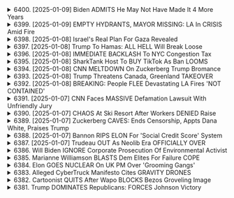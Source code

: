 <details>
<summary>6400. [2025-01-09] Biden ADMITS He May Not Have Made It 4 More Years</summary><br>

<a href="https://www.youtube.com/watch?v=SzmEkljdamw" target="_blank">
    <img src="https://img.youtube.com/vi/SzmEkljdamw/maxresdefault.jpg" 
        alt="[Youtube]" width="200">
</a>

# Biden ADMITS He May Not Have Made It 4 More Years

### 小節一：媒體與政治失衡
1. **媒體角色的反思**  
   - 歷史學家未來可能會記錄下喬·拜登時代媒體(ARGuably)自我欺騙或積極掩蓋事實的情況。
   - 媒體未充當公正仲裁者，反而可能支持一個可笑且不稱職的總統。

2. **媒體與政治的相互作用**  
   - 媒體受民主黨內的強大影響力支撐，但其權力正在削弱。
   - 保守派如特朗普可能會重新賦予媒體力量。

### 小節二：喬·拜登的政治失誤
1. **外交政策的混亂**  
   - 拜登未能恢復後冷戰國際秩序，反而加速其崩壞。
   - 在烏克蘭和加沙問題上的決策被批評為災難性。

2. **國內政治的脆弱性**  
   - 拜登政府INTERNAL CRISIS，領導力不足。
   - 社會 consensus 分裂，削弱了政府的合法性和公信力。

### 小節三：國際秩序的崩壞
1. **後冷戰秩序的瓦解**  
   - 拜登本應重建international rules-based order，卻反而棺材 nails。

2. **全球政治格局的重塑**  
   - 新的世界秩序尚未成型，未來充滿不確定性。
   - 地緣政治和國際關係可能進入一個更加紊亂的階段。

### 小節四：媒體權力的落
1. **傳統媒體的沒落**  
   - 如臉書、扎克伯格等科技巨擘曾助力媒體，但現在媒體力量減弱。
   - 社交メディアや新興プラットフォームが伝統メディアの地位を脅かす。

2. **信息生態系統的重塑**  
   - 媒體失敗導致公眾信任下降。
   - 新聞業需要重新定位，以應對數位化挑戰和假新聞氾濫。

### 總結
- 拜登政府在國內外政策上均表現不佳，媒體與政治的結合加劇了問題。
- 傅統治下的美國正走向落，國際秩序陷入混亂。
- 媒體權力正在削弱，傳統 Journalism 面臨重大挑戰。

此分析強調了當前美國政治和媒體生態的複雜性，並指出了未來可能的轉捩點。
</details>

<details>
<summary>6399. [2025-01-09] EMPTY HYDRANTS, MAYOR MISSING: LA In CRISIS Amid Fire</summary><br>

<a href="https://www.youtube.com/watch?v=y_efDJ47AvY" target="_blank">
    <img src="https://img.youtube.com/vi/y_efDJ47AvY/maxresdefault.jpg" 
        alt="[Youtube]" width="200">
</a>

# EMPTY HYDRANTS, MAYOR MISSING: LA In CRISIS Amid Fire

### 文章要點整理

#### 1. **洛杉磯大火災與行政反應**
   - 洛杉磯及其他加州地區近期遭遇嚴重火災，造成重大影響。
   - 市長卡琳·巴斯（Karen Bass）在處理災情上的表現受到批評，被視為失敗的榜樣。
   - 州長ギャビン·ニューフーム（Gavin Newsom）因 statewide 事務繁忙，注意力相對分散，部分問題未受充分關注。

#### 2. ** firefighter 綠人消防員制度的缺失**
   - 消防員不足且工時過長，導致滅火行動遲緩。
   - 消防資源配置與應變能力存在明顯缺陷，未能有效控制火勢蔓延。

#### 3. **氣候災害對加州的影響**
   - 加州近年遭受一連串氣候災害，包括野火、洪水和乾旱，顯示其生存危機。
   - 美麗的自然環境和宜人天氣曾是吸引移民的主要原因，如今卻成為雙刃劍。

#### 4. **加州人口遷移與經濟影響**
   - 許多居民因災害引越し，導致勞動力市場流失。
   - 文化產業（如好萊塢）受災嚴重，夢想追逐者面臨更大挑戰。

#### 5. **媒體與公眾反應**
   - 節目製作人 Griff 的朋友遭遇火災，突顯災情對普通人和富裕階層的影響。
   - 觀看此節目的觀眾可以在 Youtube 或透過電子郵件訂閱 Breaking Points 頻道，支持獨立媒體。

### 總結
加州面臨重大自然災害挑戰，行政反應不足，消防制度待改進。居民生活與夢想受到嚴重影響，未來發展充滿不確定性。
</details>

<details>
<summary>6398. [2025-01-08] Israel's Real Plan For Gaza Revealed</summary><br>

<a href="https://www.youtube.com/watch?v=6fN5MsNXLKc" target="_blank">
    <img src="https://img.youtube.com/vi/6fN5MsNXLKc/maxresdefault.jpg" 
        alt="[Youtube]" width="200">
</a>

# Israel's Real Plan For Gaza Revealed

### 背景與當前局勢

- **歷史背景**：
  - 加沙地帶長年處於以色列與巴勒斯坦 Hamas 之間的武力衝突中，導致基礎設施破壞、民生困苦。

- **當前局勢**：
  - 最近的軍事行動造成大量平民傷亡及房屋毀損。
  - 加沙地帶的醫療資源極度匱乏，居民生活條件惡化。

### 受災者情況

- **人口結構**：
  - 約70%為婦女與兒童，暴露於高風險環境中。

- **具體影響**：
  - 大規模建築倒塌，導致無家可歸。
  - 醫療資源不足，特別是兒童化療與藥物供應中斷。

### 救援行動及國際反應

- **救援行動**：
  - 國際人道組織如世界衛生組織（WHO）積極介入，設法救濟受災羣眾。
  - 數千名兒童亟需疏散與醫療援助，但批准率低，限制了有效 rescue。

- **國際反應**：
  - 多數國家呼籲停火並要求以色列允許更多救援物資進入加沙地帶。
  - 美國政府被批評未充分採取行動，影響救援效率。

### 潛在影響與未來展望

- **短期影響**：
  - 加劇的人道危機可能引發更大規模的難民潮與國際社會壓力。
  
- **長期影響**：
  - 長期衝突可能進一步削弱加沙地帶的基礎設施，並加深當地居民對外部世界的好惡情感。

### 總結

- 加沙地帶當前局勢阽危，人道狀況惡化，亟需國際社會的緊急救援與政治壓力。
- 對以色列政府而言，允許更多救援進入是降低人道災害的關鍵步驟。
- 國際社會需加強新任美國政權在 humanitarian 方面的作用，以改善當地居民的生活條件。
</details>

<details>
<summary>6397. [2025-01-08] Trump To Hamas: ALL HELL Will Break Loose</summary><br>

<a href="https://www.youtube.com/watch?v=BWenUtAuNIo" target="_blank">
    <img src="https://img.youtube.com/vi/BWenUtAuNIo/maxresdefault.jpg" 
        alt="[Youtube]" width="200">
</a>

# Trump To Hamas: ALL HELL Will Break Loose

## 中東局勢分析：10月7日襲擊事件背景與影響

### 背景概述
- **事件發生**：2023年10月7日，以色列遭到大規模跨境襲擊，加沙地帶的哈馬斯武裝組織發動突襲，造成重大人員傷亡和基礎設施損毀。
- **地緣歷史**：加沙問題源於 Palestina 與以色列長期衝突，涉及複雜的民族、宗教及政治因素。

### 加沙局勢
1. **哈馬斯的角色**
   - 哈馬斯是Palestine的主要武裝組織，主張通過武力實現Palestine獨立。
2. **襲擊動機**
   - 哈馬斯宣稱襲擊是爲了報復以色列的軍事行動，尤其是針對加沙地帶居民的生活條件惡化。

### 國際反應
1. **以色列的應對措施**
   - 以色列迅速展開軍事反擊，目標爲哈馬斯在加沙的目標。
2. **國際社會**
   - 多國呼籲通過外交手段解決衝突，避免局勢進一步昇級。

### 相關組織與影響
1. **哈馬斯的變遷**
   - 2017年，哈馬斯修改憲章，原則上接受「兩國方案」。
   - 2018年的歸還大行進：非暴力抗議活動，最終演變成流血衝突。

### 羣眾運動與反應
- 加沙的市民社會曾嘗試推動和平示威，但遭到以色列軍隊鎮壓，導致哈馬斯獲得更多政治支持。

### 未來展望
1. **短期預測**
   - 可能會在19日至20日之間達成停火協議。
2. **長期挑戰**
   - 協議的實施面臨多方困難，以色列可能定期違反協定條款。
3. **外部影響力**
   - 伊朗和土耳其等國家對哈馬斯的支持可能進一步激化局勢。

### 總結
此次襲擊事件揭示了中東局勢的脆弱性與複雜性，和平之路充滿挑戰。各方需共同努力，通過外交途徑尋求持久 solution。
</details>

<details>
<summary>6396. [2025-01-08] IMMEDIATE BACKLASH To NYC Congestion Tax</summary><br>

<a href="https://www.youtube.com/watch?v=QlhXzmPv5es" target="_blank">
    <img src="https://img.youtube.com/vi/QlhXzmPv5es/maxresdefault.jpg" 
        alt="[Youtube]" width="200">
</a>

# IMMEDIATE BACKLASH To NYC Congestion Tax

### 論文要點整理

#### 1. **交通費用與時間成本**
   - **通勤時間**：城市道路使用者的通勤時間增加，導致經濟損失。
   - **機會成本**：每小時可支配的收入因通勤延誤而降低。

#### 2. **公共交通系統的問題**
   - **服務質素下降**：資金不足影響了公共交通的維護和升級。
   - **管理不善**：資源分配不合理，導致惡性循環。

#### 3. **階級與稅負公平性**
   - **中產階級負擔加重**：政策變化使該羣體承受更大壓力。
   - **稅金使用爭議**：公眾質疑政府如何管理和分配納稅人的錢。

#### 4. **道路收費的道德辯論**
   - **不公平對待**：道路和公共交通均由納稅人資金支持，但收費方式存在不平等。
   - **英雄化逃費者**：媒體常將逃費者塑造為英雄，而忽視公共利益。

#### 5. **政策影響與公眾反應**
   - **突發變更的怨氣**：居民對 sudden policy changes 的反感增加。
   - **短期 vs 長期利益**：政策制定需平衡即時反饋和未來效益。

### 總結
城市交通政策的變革需綜合考量經濟、社會和道德層面，以確保公平並提升公共服務質素。
</details>

<details>
<summary>6395. [2025-01-08] SharkTank Host To BUY TikTok As Ban LOOMS</summary><br>

<a href="https://www.youtube.com/watch?v=JmE5vR-H9Ac" target="_blank">
    <img src="https://img.youtube.com/vi/JmE5vR-H9Ac/maxresdefault.jpg" 
        alt="[Youtube]" width="200">
</a>

# SharkTank Host To BUY TikTok As Ban LOOMS

### 現況分析：TikTok在美國面臨的法律和政治挑戰

1. **數據隱私與國家安全**
   - TikTok收集大量用戶數據，引發美國政府對國家安全的擔憂。
   - 美國情報機構擔心中國可能通過TikTok獲取敏感信息。

2. **反壟斷調查**
   - 美國司法部對TikTok進行反壟斷調查，關注其市場支配力及其與ByteDance的關係。

3. **內容審查與平臺責任**
   - TikTok被要求加強內容審核，防止虛假信息和有害內容的傳播。
   - 美國政府推動立法，要求社交媒體平臺承擔更多責任。

4. **國家安全法影響**
   - 美國政府曾考慮禁用TikTok，因其可能受中國法律約束。

### 利益衝突：不同國家和集團的利益對挑戰的影響

1. **中美競爭與技術戰**
   - TikTok作爲中國的科技巨頭之一，成爲美中戰略競爭的焦點。
   - 美國尋求減少對中國科技公司的依賴。

2. **國內政治壓力**
   - 美國政界在TikTok問題上立場分化，部分議員推動立法限制其使用。
   - 某些州已採取措施限制政府機構和學校使用TikTok。

3. **經濟與商業利益**
   - TikTok爲廣告商提供巨大流量，但其商業模式受到質疑。
   - 美國企業擔心數據泄露帶來的損失。

4. **國際聯盟與合作**
   - 美國與其他國家合作，探討跨國社交平臺的監管框架。
   - 某些盟友支持限制TikTok，以保護本國數字主權。

### 未來展望：TikTok面臨的挑戰與機遇

1. **潛在風險**
   - 若美國立法進一步限制TikTok，可能導致用戶流失和收入下降。
   - 數據隱私和內容審核要求增加運營成本。

2. **應對策略**
   - TikTok可能進行重大調整，包括數據存儲本地化和獨立董事會建立。
   - 可能在美設立新公司，以降低中國幹預的風險。

3. **市場擴展與創新**
   - 通過功能改進和新內容吸引用戶，增強平臺粘性。
   - 深化與其他公司的合作，如與美國企業的廣告合作。

4. **國際影響**
   - TikTok可能在全球其他市場的影響力擴大，特別是在新興市場。
   - 參與更多國際合作項目，提升全球形象。
</details>

<details>
<summary>6394. [2025-01-08] CNN MELTDOWN On Zuckerberg Trump Bromance</summary><br>

<a href="https://www.youtube.com/watch?v=TG_HzRCG3jA" target="_blank">
    <img src="https://img.youtube.com/vi/TG_HzRCG3jA/maxresdefault.jpg" 
        alt="[Youtube]" width="200">
</a>

# CNN MELTDOWN On Zuckerberg Trump Bromance

### 1. 社交媒體平臺的現狀與變化
- **Facebook** 和 **Instagram** 的用戶正在逐漸流失，特別是因為平臺上限制了政治新聞和時事內容的分發。
- **Threads** 曾被視為抗衡 **X（前推特）** 的工具，但其勢頭已減弱，主要原因是平臺內容質量低劣。

### 2. 用戶遷移與平臺偏好
- **ブルースカイ**（BlueSky）在自由派用戶中更受歡迎，相較於Threads，其文化影響力更大。
- 政治 новости и текущие события 更容易在 **ブルースカイ** 上找到，而 Threads 的限制性算法使其吸引力下降。

### 3. 政治與言論自由的辯論
- 右翼政黨擔心 **共和黨** 可能濫用言論自由作為政治工具，幹預他國內政。
- 民主黨過去曾以民主主義推進為名，行帝國主義之實，右翼憂心歷史將重演。

### 4. 言論政策的影響與反應
- 強制性言論政策可能被用作推動特定政治議程，而非真正改善言論環境。
- 支持者は、更好的言論管理可以促進更公正的討論，但也承認這可能涉及帝國主義式的幹預。

### 5. 將來展望與建議
- 注意觀察各國如何制定和實施言論政策，特別是其對人權和民主的影響。
- 提醒觀眾保持警覺，避免被政治操縱，並鼓勵他們探索更多信息來源以獲得全面視野。

### 6. 內容推薦
- 如對話題感興趣，可訂閱 **Breaking Points** 和 **Counterpoints** 以獲取更多精彩內容。
</details>

<details>
<summary>6393. [2025-01-08] Trump Threatens Canada, Greenland TAKEOVER</summary><br>

<a href="https://www.youtube.com/watch?v=UkWegcJYKL8" target="_blank">
    <img src="https://img.youtube.com/vi/UkWegcJYKL8/maxresdefault.jpg" 
        alt="[Youtube]" width="200">
</a>

# Trump Threatens Canada, Greenland TAKEOVER

### 一、核心議題總結

#### 1. **帝國主義與冷戰遺跡**
   - **背景**：冷戰時期的西側政治體現了一種「軟性帝國主義」或「後現代帝國主義」，代表人物如吉米·卡特曾推動帕納馬運河的返還談判。
   - **特朗普的政策轉向**：唐納德·特朗普administration重新強調硬帝國主義，通過控制關鍵地緣政治資產（如巴拿馬運河）來鞏固美國在全球的影響力。

#### 2. **新自由主義的落**
   - **新自由主義的象徵**：特魯多政府被視為新自由主義的標誌。
   - **特朗普的反叛**：特朗普的崛起標誌着新自由主義價值觀的崩塌，並推動了一種強調傳統權力和控制的新保守主義路線。

#### 3. **地緣政治與巴拿馬運河**
   - **戰略重要性**：巴拿馬運河被視為美國在美洲霸權的象徵。
   - **中國的影響力**：特朗普批評將巴拿馬運河管理權移交至中國，視之為對美國利益的重大威脅。

### 二、策略與政策分析

#### 1. **帝國主義的復闢**
   - **硬力量的強調**：特朗普 administration 採取更直接和強力的方式擴張影響力。
   - **外交策略調整**：公開承認美國對巴拿馬運河的控制欲望，展現出與冷戰時期相似的perialist姿態。

#### 2. **新自由主義的沒落**
   - **政策轉向**：特朗普政府摒棄新自由主義經濟政策，改採保護主義和 nationalism 為主導思想。
   - **政治生態變化**：保守派重新佔據優勢，推動一系列傳統價值觀的復闢。

### 三、國際關係與影響力

#### 1. **美洲霸權**
   - **美國視角**：特朗普政府強調在美洲半球的領導地位，並通過控制關鍵運河來鞏固其戰略利益。
   - **中國挑戰**：擔心中國在拉丁美洲的影響力擴張，特別是在基礎設施建設方面。

#### 2. **巴拿馬運河的象徵意義**
   - **歷史淵源**：美國曾將巴拿馬運河視為其殖民和帝國野心的象徵。
   - **當代 geopolitics**：特朗普政府重啟對巴拿馬運河的控制權爭議，反映美國在全球地緣政治中的重新定位。

### 四、短期與長期影響

#### 1. **短期展望**
   - **政策執行風險**：特朗普 administration 的帝國主義路線可能面對國內外的強烈反彈。
   - **國際關係緊張**：美國對巴拿馬運河的重啟控制欲望可能引發 regional 爭和 international 社會批評。

#### 2. **長期影響**
   - **全球秩序重塑**：特朗普的外交政策可能引發全球帝國主義思潮的復甦，並重新塑造 post-Cold War 的國際關係格局。
   - **新自由主義的未來**：新自由主義在美國的政治地位受到挑戰，其是否能適應新的政治生態仍需觀察。

### 五、結論

特朗普 administration 通過強調帝國主義和硬力量，正在重新塑造美國的全球角色。雖然此一策略在短期內可能帶來地緣政治的不穩定，但長遠來看，將對全球秩序和國際關係產生深遠影響。
</details>

<details>
<summary>6392. [2025-01-08] BREAKING: People FLEE Devastating LA Fires 'NOT CONTAINED'</summary><br>

<a href="https://www.youtube.com/watch?v=u6NtEeLwpoI" target="_blank">
    <img src="https://img.youtube.com/vi/u6NtEeLwpoI/maxresdefault.jpg" 
        alt="[Youtube]" width="200">
</a>

# BREAKING: People FLEE Devastating LA Fires 'NOT CONTAINED'

### 課題分析

#### 自然災害與人為失誤
- **迪克西大火**：由《華爾街日報》記者報導，PG&E未更新機器 оборудования，成為此次火災的直接原因。
- **天候因素**：加州氣候變化導致幹濕季更加極端，增加野火風險。

#### 公共管理失敗
- **消防預算削減**：卡琳·巴斯政府削減消防支出，影響應對能力。
- **腐敗與無能**：官僚體系 inefficiency 加劇災情。

### 系統性問題

#### 財政結構失衡
- **高爾夫球員的加州**：富裕階級享受豪奢設施，卻忽視公共服務投資。
- **資源分配不公**：億萬富翁階級吸納社會資源，影響基礎設施建設。

#### 民主制度缺陷
- **寡頭政治**：億萬富翁實際控制政府，導致政策腐敗。
- **直接民主限制**：憲法修正案等機制未能有效約束巨擘企業。

### 結論與建議

#### 緊急呼籲
- 投資於氣候變化適應措施，避免未來災害。
- 審查並更新基礎設施，防止人為失誤引發災情。

#### 政治改革
- 修訂選舉制度，限制wealth primary的影響力。
- 加強企業監管，確保公共利益。

#### 公共教育
- 提高民眾對氣候危機的認識，支持可持續發展政策。
- 推動公民參與，恢復民主制度的代表性。
</details>

<details>
<summary>6391. [2025-01-07] CNN Faces MASSIVE Defamation Lawsuit With Unfriendly Jury</summary><br>

<a href="https://www.youtube.com/watch?v=BYWsRYXfH9k" target="_blank">
    <img src="https://img.youtube.com/vi/BYWsRYXfH9k/maxresdefault.jpg" 
        alt="[Youtube]" width="200">
</a>

# CNN Faces MASSIVE Defamation Lawsuit With Unfriendly Jury

### 小節歸納與重點整理

#### 1. 背景介紹
- 文章圍繞一起涉及CNN的法律訴訟展開討論，強調陪審團最終被選出並將裁定案件。
- 案件涉及記者對一名無名男子的報導及其後果，編輯團隊因不滿報導內容決定採取行動。

#### 2. 記者與編輯團隊的 conflict
- 記者在報道中表達了對從阿富汗撤軍事件的個人厭惡之情。
- 編輯團隊認為這種情緒化的言辭不符合新聞報導的客觀性，決定進行幹預。

#### 3. 法律訴訟的性質
- 案件類似於Gawker Media的法律案件，最終導致該媒體永久關閉。
- 被告方可能面臨高達數億美元的賠償金，這在法律訴訥中極為罕見。

#### 4. 試圖和陪審團的影響
- 文章提到佛州陪審團以來具有保守傾向，尤其在名譽毀損案件中容易作出對被告不利的裁決。
- CNN法務團隊需考慮和解的可能性，以避免高額賠付。

#### 5. 和解案例分析
- 引用ABC迪士尼與特朗普的和解案，強調陪審團裁決不測性促使當事方提前和解。
- 創辦人喬治·斯蒂芬在案件中的角色被提及，他曾因言辭問題受到關注。

#### 6. 編輯與法律基準的重要性
- 文章強調建立明確的編輯政策以規範記者行為的重要性，以防類似事件再次發生。
- 法律訴訟雖為個案，卻對整個新聞行業的報導標準提出質疑。

### 總結段落
本文探討了一起涉及CNN的法律訴訥案件，揭示了新聞行業中記者與編輯團隊間的 tension 以及由此引發的法律後果。文章強調陪審團在案件裁決中的關鍵作用，並指出類似情況下媒體為避開高額賠付可能選擇和解。同時，文中提及建立明確的編輯政策對於防止記者言辭失控的重要性，並藉由佛州陪審團的歷史案例提醒公眾對媒體報導需保持理性態度。
</details>

<details>
<summary>6390. [2025-01-07] CHAOS At Ski Resort After Workers DENIED Raise</summary><br>

<a href="https://www.youtube.com/watch?v=-OEFyUKcjOc" target="_blank">
    <img src="https://img.youtube.com/vi/-OEFyUKcjOc/maxresdefault.jpg" 
        alt="[Youtube]" width="200">
</a>

# CHAOS At Ski Resort After Workers DENIED Raise

### 小節分類與重點整理

#### 1. **スキーリゾート町の現狀**
- 地元獨特の特徴が消失している。
- 地元住民は居住する餘裕を失っている。
- 不動産は富裕層によって買い上げられ、年に數回しか利用されない。
- 集落は多くの場合、ピークシーズン以外は閑散としている。

#### 2. **労働者の待遇と生活狀況**
- 労働者は年季奉公人のように扱われている。
- 高い駐車料（月額400ドル）を支払わなければならない。
- 不満な労働者は年に數回のピークシーズンに町から追い出されるリスクがある。

#### 3. **企業と富裕層の利益쏠림**
- 私的株式會社や大企業が可能な限り利益を搾取している。
- 主に富裕層向けの超高級體験を作り出すことで収益を得ている。
- 年間2萬ドル以上の休暇費を支払える富裕層のニーズに重點的に応えている。

#### 4. **価値観と文化的影響**
- 地元文化や多様な休暇スポットとしての持続可能性が失われつつある。
- オリエンテーションは基本的に金持ちの遊び場となっている。
- 國內屈指の自然美のある國立公園さえも、私企業によって商業化されるリスクがある。

#### 5. **経済的不平等とトレンド**
- 大規模なギルド年齢的な不平等が背景にある。
- 中流階級層の縮小により、広範な需要を支えるビジネスモデルが崩壊している。
- 企業は富裕層のニーズに集中し、中流階級向けのサービス提供を見放している。

#### 6. **解決可能性と今後の展望**
- 地元住民が居住可能な持続的な労働力を維持する必要性。
- 國立公園など公共財産の保護を強く求めている。
- 現狀改善への希望は乏しく、トレンドは逆行する可能性が低い。

#### 7. **動畫に対する呼びかけ**
- 動畫が気に入ったら「いいね！」ボタンを押すかコメントを殘すことを勧める。
- シリーズを無料で毎朝受け取りたい場合は、特定メディアサービスにサブスクライブするよう依頼している。
</details>

<details>
<summary>6389. [2025-01-07] Zuckerberg CAVES: Ends Censorship, Appts Dana White, Praises Trump</summary><br>

<a href="https://www.youtube.com/watch?v=OS07u2oHA6E" target="_blank">
    <img src="https://img.youtube.com/vi/OS07u2oHA6E/maxresdefault.jpg" 
        alt="[Youtube]" width="200">
</a>

# Zuckerberg CAVES: Ends Censorship, Appts Dana White, Praises Trump

### 一、文章主旨總結
1. **核心主題**  
   文章主要探討了科技寡頭在AI領域展開的軍備競賽及其對社會多方面的影響，包括技術發展、經濟競爭、地緣政治等。

2. **關鍵觀點**  
   - 科技巨頭（如Meta、微軟）正在投入巨資研發AI，尤其關注通用人工智能（AGI）。
   - AI開發不僅涉及技術和資金，還關乎計算資源和電力供應。
   - 這種軍備競賽可能影響就業市場、地緣政治格局及未來的社會秩序。

3. **潛在風險**  
   - 可能導致技術壟斷，加劇不平等。
   - 若AI失控或被濫用，存在重大倫理與安全風險。

### 二、關鍵問題
1. **競爭態勢**
   - 哪些公司在AGI開發中佔據優勢？
   - 微軟與Meta在計算資源上的競爭如何影響AI研發？

2. **技術與資源分配**
   - 如何確保AI發展不導致資源過度集中？
   - 電力供應對AI發展的限制及其解決方案是什麼？

3. **社會影響**
   - AI軍備競賽將如何改變就業市場和地緣政治？
   - 獨立媒體在信息傳播中扮演何種角色，如何支持其未來發展？

### 三、行動方案建議
1. **政策層面**  
   - 加強AI研發的國際合作與規範制定。
   - 制定資源分配機制，防止技術壟斷。

2. **企業責任**
   - 科技公司應承擔社會責任，確保技術發展符合倫理標準。
   - 提高透明度，及時披露AI研發進展及潛在風險。

3. **公衆參與**  
   - 增強公衆對AI影響的認識，鼓勵理性討論。
   - 支持獨立媒體，獲取多元信息源。

4. **技術支持**
   - 開發更高效的計算方法，降低能源消耗。
   - 推動可再生能源應用，緩解電力需求壓力。

### 四、總結
文章揭示了科技寡頭在AI領域的激烈競爭及其深遠影響。面對這一趨勢，需從政策制定、企業責任、公衆參與和技術創新等多維度採取措施，以應對潛在挑戰並抓住發展機遇。
</details>

<details>
<summary>6388. [2025-01-07] Bannon RIPS ELON For 'Social Credit Score' System</summary><br>

<a href="https://www.youtube.com/watch?v=OdiDkTppWAM" target="_blank">
    <img src="https://img.youtube.com/vi/OdiDkTppWAM/maxresdefault.jpg" 
        alt="[Youtube]" width="200">
</a>

# Bannon RIPS ELON For 'Social Credit Score' System

### 正式化結構整理

#### 1. **歐洲領導人的反彈與教訓**
- **背景**：歐洲國家首長對伊隆·馬斯克（Elon Musk）的影響力表示關切。
- **具體言論**：
  - **挪威**：表達對社交媒體巨擘持有龐大用戶羣和經濟資源的憂慮，特別是其介入他國內政的可能性。
  - **德國**：呼籃民主政體不受外部幹預，並強調企業不得幹預內政。
  - **英國**：考慮限制企業通過捐款影響政治，防止金錢腐蝕民主。
- **教訓與措施**：歐洲國家開始反思並擬訂規範，以防止科技巨擘未來的幹預。

#### 2. **社交媒體平臺的管控**
- **平臺禁止的可能性**：
  - 次節提出封禁如Twitter等平臺的想法，限制公民存取。
  - 此類措施在歐洲可能更易被接受，但引發自由言論的爭議。
- **影響力分析**：
  - Twitter用戶多數為非美國人，平臺具有全球性，需謹慎處理其政治用途。

#### 3. **民主制度的保護**
- **核心價值**：強調民主政體不受外部力量幹預的重要性。
- **未來挑戰**：科技巨擘可能在歐洲重演美國的政治影響，需提前防範。

#### 4. **媒體與社交平臺的角色**
- **全球性影響**：
  - Facebook每日活躍用戶達30億，超越美國人口總數（約3.3億）。
  - Twitter的國際用戶佔比雖低，但仍有相當規模。
- **責任問題**：巨擘需承擔更多社會責任，避免平臺成為政權顛覆工具。

#### 5. **對英國政治的看法**
- **批評言論**：
  - 批英國寡頭政治集團可能干預他國內政。
  - 指責其 nationals 可能缺乏適當資格或勇氣，不宜過度介入。
- **尊嚴與歷史**：強調德國、英國等國家的民族自尊心和悠久歷史，雖有缺點，但應尊重其主權。

#### 6. **科技巨擘的挑戰**
- **全球性影響力**：
  - 如Facebook和Twitter這樣的平臺，用戶多數為外人（非美國人），需謹慎管理。
  - 巨擘在國際間的政治操縱可能成為未來重大課題。

### 總結
科技巨擘如伊隆·馬斯克的影響力不容忽視，尤其是其控制的社交媒體平臺在全球範圍內的普及。歐洲國家已開始反思並擬訂措施，以防止外部力量幹預國內政治。然而，在採取限制性措施時，需平衡自由言論和民主價值的安全性。科技企業未來的角色與責任，將成為國際社會的重要課題。
</details>

<details>
<summary>6387. [2025-01-07] Trudeau OUT As Neolib Era OFFICIALLY OVER</summary><br>

<a href="https://www.youtube.com/watch?v=rsJLxdmJltg" target="_blank">
    <img src="https://img.youtube.com/vi/rsJLxdmJltg/maxresdefault.jpg" 
        alt="[Youtube]" width="200">
</a>

# Trudeau OUT As Neolib Era OFFICIALLY OVER

### 1. 政治動向

- **ジャスティン・トルドーの退陣**:  
  文章は、ジャスティン・トルドーが政治的な理由で退陣する可能性を示唆している。特に、保守黨が「大きな躍進」を遂げる時代の終わりと位置付けられている。

- **保守黨の勢い**:  
  保守黨が今後も勢いを得ると予測され、トルドー政権の終焉を見越した動きが加速する可能性がある。


### 2. 経済影響

- **カナダ経済の課題**:  
  文章は、カナダの酪農業や石油産業、建築材などが米國との貿易で重要な役割を擔っていることを指摘している。特に、中西部の製油所への石油供給が経済的に重要視されている。

- **生活費の危機**:  
  カナダが生活費の危機に直面していることが強調され、石油価格の安定やエネルギー政策の見直しが求められている。


### 3. 米國の対カナダ戦略

- **トランプ政権の影響**:  
  文章は、ドナルド・トランプが將來的な交渉のためにカナダをからかっているか、正しい位置に置こうとしている可能性を提示している。特に、酪農業や石油、建築材など國境を超える商品の取引額が大きいことを背景に、米國の交渉カードとして利用される可能性がある。

- **帝國プロジェクトへの興味**:  
  米國はカナダに対して新たな帝國プロジェクトに関心を示している。しかし、作者は個人的には興味を持たず、カナダが自発的に參加するのであればオープンであると述べている。


### 4. 地理的・環境的な要素

- **グリーンランドへの関心**:  
  北極の氷解に伴う新たな航路の開拓や気候変動への対応が、米國の関心を引き起こしている。特に、グリーンランドの人口がわずか57,000人と少ない點が注目されている。

- **カナダの自然資源**:  
  カナダの広大な土地や資源は、米國にとって重要な戦略的資産と捉えられている。


### 5. 文化・人種的な觸れ込み

- **フランス語話者への軽視**:  
  文章は、カナダのフランス語話者コミュニティを軽視する発言をしている。特に、「マオール」という俗稱で呼ばれる彼らに対し、不適切なジョークを飛ばしている點が指摘されるべきである。

- **多様性への反発**:  
  作者はカナダの文化的多様性に寛容さを示す一方で、フランス語話者に対して冷笑的な attitude を見せている。


### 6. 結論と勧言

- **視聴者の行動呼びかけ**:  
  動畫が気に入った場合、「いいね！」ボタンを押したり、コメントを殘すことで番組の普及に貢獻するよう促している。

- **獨立系メディアの支援**:  
  「breakingpoints tocom」へのサブscribtion を通じて、獨立メディアの未來をサポートするように呼びかけている。


### 注意點

- **事実性の疑問**:  
  文章中には、トルドーが退陣する可能性や保守黨の勢いに関する情報がなだらかな表現で示されているが、具體的なデータや背景理由は不足している。特に、トルドー政権の終焉が「時代の終わり」と表現される點は疑問を生じる。

- **文化的偏見**:  
  カナダのフランス語話者コミュニティに対する軽蔑的な発言は、客観的・尊重的な情報提供に反する。多様性を謳うカナダの価値観に逆行する內容であるため、改めて注意が必要である。
</details>

<details>
<summary>6386. Will Biden IGNORE Corporate Prosecution Of Environmental Activist</summary><br>

<a href="https://www.youtube.com/watch?v=CY0_HUCYPNQ" target="_blank">
    <img src="https://img.youtube.com/vi/CY0_HUCYPNQ/maxresdefault.jpg" 
        alt="[Youtube]" width="200">
</a>

# Will Biden IGNORE Corporate Prosecution Of Environmental Activist


</details>

<details>
<summary>6385. Marianne Williamson BLASTS Dem Elites For Failure COPE</summary><br>

<a href="https://www.youtube.com/watch?v=W0Z2DU_UseY" target="_blank">
    <img src="https://img.youtube.com/vi/W0Z2DU_UseY/maxresdefault.jpg" 
        alt="[Youtube]" width="200">
</a>

# Marianne Williamson BLASTS Dem Elites For Failure COPE


</details>

<details>
<summary>6384. Elon GOES NUCLEAR On UK PM Over 'Grooming Gangs'</summary><br>

<a href="https://www.youtube.com/watch?v=IApOrzrjD7Y" target="_blank">
    <img src="https://img.youtube.com/vi/IApOrzrjD7Y/maxresdefault.jpg" 
        alt="[Youtube]" width="200">
</a>

# Elon GOES NUCLEAR On UK PM Over 'Grooming Gangs'


</details>

<details>
<summary>6383. Alleged CyberTruck Manifesto Cites GRAVITY DRONES</summary><br>

<a href="https://www.youtube.com/watch?v=GP3OP8gyPAs" target="_blank">
    <img src="https://img.youtube.com/vi/GP3OP8gyPAs/maxresdefault.jpg" 
        alt="[Youtube]" width="200">
</a>

# Alleged CyberTruck Manifesto Cites GRAVITY DRONES


</details>

<details>
<summary>6382. Cartoonist QUITS After Wapo BLOCKS Bezos Groveling Image</summary><br>

<a href="https://www.youtube.com/watch?v=n9LYWSFmTDA" target="_blank">
    <img src="https://img.youtube.com/vi/n9LYWSFmTDA/maxresdefault.jpg" 
        alt="[Youtube]" width="200">
</a>

# Cartoonist QUITS After Wapo BLOCKS Bezos Groveling Image


</details>

<details>
<summary>6381. Trump DOMINATES Republicans: FORCES Johnson Victory</summary><br>

<a href="https://www.youtube.com/watch?v=c7HT-M51Mew" target="_blank">
    <img src="https://img.youtube.com/vi/c7HT-M51Mew/maxresdefault.jpg" 
        alt="[Youtube]" width="200">
</a>

# Trump DOMINATES Republicans: FORCES Johnson Victory


</details>

